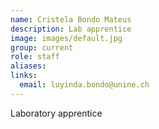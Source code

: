 ```yaml
---
name: Cristela Bondo Mateus
description: Lab apprentice
image: images/default.jpg
group: current
role: staff
aliases:
links:
  email: luyinda.bondo@unine.ch 
---
```


Laboratory apprentice